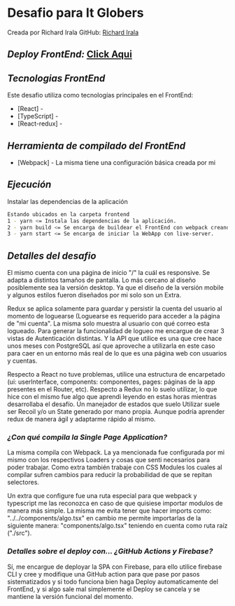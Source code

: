 # Desafio para It Globers

Creada por Richard Irala
GitHub: <a href="https://github.com/RichardIrala">Richard Irala</a>

## _Deploy FrontEnd:_ <a href="https://desaf-it-globers-richardirala.web.app/">Click Aqui</a>

## _Tecnologias FrontEnd_

Este desafio utiliza como tecnologías principales en el FrontEnd:

- [React] -
- [TypeScript] -
- [React-redux] -

## _Herramienta de compilado del FrontEnd_

- [Webpack] - La misma tiene una configuración básica creada por mi

## _Ejecución_

Instalar las dependencias de la aplicación

```sh
Estando ubicados en la carpeta frontend
1 - yarn <= Instala las dependencias de la aplicación.
2 - yarn build <= Se encarga de buildear el FrontEnd con webpack creando un archivo bundle.js.
3 - yarn start <= Se encarga de iniciar la WebApp con live-server.
```

## _Detalles del desafio_

El mismo cuenta con una página de inicio "/" la cuál es responsive. Se adapta a distintos tamaños de pantalla. Lo más cercano al diseño posiblemente sea la versión desktop. Ya que el diseño de la versión mobile y algunos estilos fueron diseñados por mi solo son un Extra.

Redux se aplica solamente para guardar y persistir la cuenta del usuario al momento de loguearse (Loguearse es requerido para acceder a la página de "mi cuenta". La misma solo muestra al usuario con qué correo esta logueado. Para generar la funcionalidad de logueo me encargue de crear 3 vistas de Autenticación distintas. Y la API que utilice es una que cree hace unos meses con PostgreSQL así que aproveche a utilizarla en este caso para caer en un entorno más real de lo que es una página web con usuarios y cuentas. 

Respecto a React no tuve problemas, utilice una estructura de encarpetado (ui: userInterface, components: componentes, pages: páginas de la app presentes en el Router, etc). Respecto a Redux no lo suelo utilizar, lo que hice con el mismo fue algo que aprendi leyendo en estas horas mientras desarrollaba el desafío. Un manejador de estados que suelo Utilizar suele ser Recoil y/o un State generado por mano propia. Aunque podría aprender redux de manera ágil y adaptarme rápido al mismo.

### _¿Con qué compila la Single Page Application?_

La misma compila con Webpack. La ya mencionada fue configurada por mi mismo con los respectivos Loaders y cosas que senti necesarios para poder trabajar. Como extra también trabaje con CSS Modules los cuales al compilar sufren cambios para reducir la probabilidad de que se repitan selectores.

Un extra que configure fue una ruta especial para que webpack y typescript me las reconozca en caso de que quisiese importar modulos de manera más simple. La misma me evita tener que hacer imports como: "../../components/algo.tsx" en cambio me permite importarlas de la siguiente manera: "components/algo.tsx" teniendo en cuenta como ruta raíz ("./src").

### _Detalles sobre el deploy con... ¿GitHub Actions y Firebase?_

Sí, me encargue de deployar la SPA con Firebase, para ello utilice firebase CLI y cree y modifique una GitHub action para que pase por pasos sistematizados y si todo funciona bien haga Deploy automaticamente del FrontEnd, y si algo sale mal simplemente el Deploy se cancela y se mantiene la versión funcional del momento.

